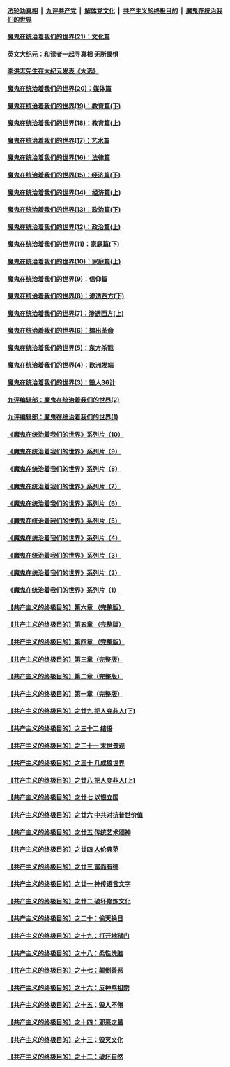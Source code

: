 

####  [法轮功真相](../../../../basic/blob/master/README.md?t=11251803) &nbsp;|&nbsp; [九评共产党](../../../../9ping.md/blob/master/README.md?t=11251803) &nbsp;|&nbsp; [解体党文化](../../../../jtdwh.md/blob/master/README.md?t=11251803)  &nbsp;|&nbsp; [共产主义的终极目的](../../../../gczydzjmd.md/blob/master/README.md?t=11251803) &nbsp;|&nbsp; [魔鬼在统治我们的世界](../../../../mgztzwmdsj.md/blob/master/README.md?t=11251803) 

#### [魔鬼在统治着我们的世界(21)：文化篇](../pages/nsc422/n10597706.md?t=11251803) 

#### [英文大纪元：和读者一起寻真相 无所畏惧](../pages/nsc422/n12542027.md?t=11251803) 

#### [李洪志先生在大纪元发表《大选》](../pages/nsc422/n12534746.md?t=11251803) 

#### [魔鬼在统治着我们的世界(20)：媒体篇](../pages/nsc422/n10586579.md?t=11251803) 

#### [魔鬼在统治着我们的世界(19)：教育篇(下)](../pages/nsc422/n10564808.md?t=11251803) 

#### [魔鬼在统治着我们的世界(18)：教育篇(上)](../pages/nsc422/n10526970.md?t=11251803) 

#### [魔鬼在统治着我们的世界(17)：艺术篇](../pages/nsc422/n10499093.md?t=11251803) 

#### [魔鬼在统治着我们的世界(16)：法律篇](../pages/nsc422/n10485969.md?t=11251803) 

#### [魔鬼在统治着我们的世界(15)：经济篇(下)](../pages/nsc422/n10469975.md?t=11251803) 

#### [魔鬼在统治着我们的世界(14)：经济篇(上)](../pages/nsc422/n10457370.md?t=11251803) 

#### [魔鬼在统治着我们的世界(13)：政治篇(下)](../pages/nsc422/n10448270.md?t=11251803) 

#### [魔鬼在统治着我们的世界(12)：政治篇(上)](../pages/nsc422/n10444576.md?t=11251803) 

#### [魔鬼在统治着我们的世界(11)：家庭篇(下)](../pages/nsc422/n10440961.md?t=11251803) 

#### [魔鬼在统治着我们的世界(10)：家庭篇(上)](../pages/nsc422/n10435448.md?t=11251803) 

#### [魔鬼在统治着我们的世界(9)：信仰篇](../pages/nsc422/n10432159.md?t=11251803) 

#### [魔鬼在统治着我们的世界(8)：渗透西方(下)](../pages/nsc422/n10429603.md?t=11251803) 

#### [魔鬼在统治着我们的世界(7)：渗透西方(上)](../pages/nsc422/n10426013.md?t=11251803) 

#### [魔鬼在统治着我们的世界(6)：输出革命](../pages/nsc422/n10421536.md?t=11251803) 

#### [魔鬼在统治着我们的世界(5)：东方杀戮](../pages/nsc422/n10417707.md?t=11251803) 

#### [魔鬼在统治着我们的世界(4)：欧洲发端](../pages/nsc422/n10414890.md?t=11251803) 

#### [魔鬼在统治着我们的世界(3)：毁人36计](../pages/nsc422/n10411583.md?t=11251803) 

#### [九评编辑部：魔鬼在统治着我们的世界(2)](../pages/nsc422/n10410036.md?t=11251803) 

#### [九评编辑部：魔鬼在统治着我们的世界(1)](../pages/nsc422/n10406825.md?t=11251803) 

#### [《魔鬼在统治着我们的世界》系列片（10）](../pages/nsc422/n12292670.md?t=11251803) 

#### [《魔鬼在统治着我们的世界》系列片（9）](../pages/nsc422/n12290859.md?t=11251803) 

#### [《魔鬼在统治着我们的世界》系列片（8）](../pages/nsc422/n12287445.md?t=11251803) 

#### [《魔鬼在统治着我们的世界》系列片（7）](../pages/nsc422/n12283425.md?t=11251803) 

#### [《魔鬼在统治着我们的世界》系列片（6）](../pages/nsc422/n12282314.md?t=11251803) 

#### [《魔鬼在统治着我们的世界》系列片（5）](../pages/nsc422/n12281419.md?t=11251803) 

#### [《魔鬼在统治着我们的世界》系列片（4）](../pages/nsc422/n12274024.md?t=11251803) 

#### [《魔鬼在统治着我们的世界》系列片（3）](../pages/nsc422/n12271322.md?t=11251803) 

#### [《魔鬼在统治着我们的世界》系列片（2）](../pages/nsc422/n12269049.md?t=11251803) 

#### [《魔鬼在统治着我们的世界》系列片（1）](../pages/nsc422/n12267575.md?t=11251803) 

#### [【共产主义的终极目的】第六章 （完整版）](../pages/nsc422/n11428913.md?t=11251803) 

#### [【共产主义的终极目的】第五章 （完整版）](../pages/nsc422/n11428912.md?t=11251803) 

#### [【共产主义的终极目的】第四章 （完整版）](../pages/nsc422/n11428907.md?t=11251803) 

#### [【共产主义的终极目的】第三章（完整版）](../pages/nsc422/n11428848.md?t=11251803) 

#### [【共产主义的终极目的】第二章（完整版）](../pages/nsc422/n11428831.md?t=11251803) 

#### [【共产主义的终极目的】第一章（完整版）](../pages/nsc422/n11417651.md?t=11251803) 

#### [【共产主义的终极目的】之廿九 把人变非人(下)](../pages/nsc422/n11344140.md?t=11251803) 

#### [【共产主义的终极目的】之三十二 结语](../pages/nsc422/n11360535.md?t=11251803) 

#### [【共产主义的终极目的】之三十一 末世景观](../pages/nsc422/n11351129.md?t=11251803) 

#### [【共产主义的终极目的】之三十 几成狼世界](../pages/nsc422/n11348280.md?t=11251803) 

#### [【共产主义的终极目的】之廿八 把人变非人(上)](../pages/nsc422/n11340492.md?t=11251803) 

#### [【共产主义的终极目的】之廿七 以恨立国](../pages/nsc422/n11336944.md?t=11251803) 

#### [【共产主义的终极目的】之廿六 中共对抗普世价值](../pages/nsc422/n11324785.md?t=11251803) 

#### [【共产主义的终极目的】之廿五 传统艺术颂神](../pages/nsc422/n11296396.md?t=11251803) 

#### [【共产主义的终极目的】之廿四 人伦典范](../pages/nsc422/n11296397.md?t=11251803) 

#### [【共产主义的终极目的】之廿三 富而有德](../pages/nsc422/n11283598.md?t=11251803) 

#### [【共产主义的终极目的】之廿一 神传语言文字](../pages/nsc422/n11263265.md?t=11251803) 

#### [【共产主义的终极目的】之廿二 破坏修炼文化](../pages/nsc422/n11245728.md?t=11251803) 

#### [【共产主义的终极目的】之二十：偷天换日](../pages/nsc422/n11238846.md?t=11251803) 

#### [【共产主义的终极目的】之十九：打开地狱门](../pages/nsc422/n11206376.md?t=11251803) 

#### [【共产主义的终极目的】之十八：柔性洗脑](../pages/nsc422/n11199994.md?t=11251803) 

#### [【共产主义的终极目的】之十七：颠倒善恶](../pages/nsc422/n11179782.md?t=11251803) 

#### [【共产主义的终极目的】之十六：反神骂祖宗](../pages/nsc422/n11166798.md?t=11251803) 

#### [【共产主义的终极目的】之十五：毁人不倦](../pages/nsc422/n11166792.md?t=11251803) 

#### [【共产主义的终极目的】之十四：邪恶之最](../pages/nsc422/n11150249.md?t=11251803) 

#### [【共产主义的终极目的】之十三：毁灭文化](../pages/nsc422/n11135227.md?t=11251803) 

#### [【共产主义的终极目的】之十二：破坏自然](../pages/nsc422/n11135214.md?t=11251803) 

